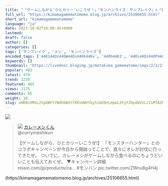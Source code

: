 ```yaml
---
title: "「ゲームしながら'ひとカリー'いこうぜ！」『モンハンライズ：サンブレイク』×『日清カレーメシ』コラボキャンペーンが10"
full_url: "https://kimamagamematomemo.blog.jp/archives/25106655.html"
short_url: "kimamagamematomemo"
language: "ja"
date: 2023-10-02T19:00:45+0900
lastmod: 
draft: false
author: []
categories: []
tags: ['サンブレイク', 'メシ', 'モンハンライズ']
encoded_tags: ['44K144Oz44OW44Os44Kk44Kv', '44Oh44K3', '44Oi44Oz44OP44Oz44Op44Kk44K6']
keywords: []
thumbnail: "https://livedoor.blogimg.jp/matakima_gamematome/imgs/2/1/21053fdf-s.jpg"
popular: 483
latest: 479
trend: 1239
featured: 465
views: 1175
comments: 65
weight: 16
slug: aHR0cHMvL2tpbWFtYWdhbWVtYXRvbWVtby5ibG9nLmpwL2FyY2hpdmVzLzI1MTA2NjU1Lmh0bWw=
---
```


![](https://livedoor.blogimg.jp/matakima_gamematome/imgs/2/1/21053fdf-s.jpg)

<blockquote id='twibodyH7YTgG4NqC'> <p> <img src='https//livedoor.blogimg.jp/matakima_gamematome/imgs/3/b/3b21577f.jpg'> <a target='_blank' href='https//twitter.com/currymeshikun/status/1708663090345054444'>カレーメシくん </a><br> @currymeshikun </p> <p id='twitextH7YTgG4NqC'> 【ゲームしながら、ひとカリーいこうぜ!】 「モンスターハンター」とのコラボキャンペーンが今日から開始ってことで、直々にオレが討伐に行ってきたぜ。 ついでに、カレーメシがゲームしながら食べるのにちょうどいいことも伝えておくぜ。 ▼キャンペーン詳細 nissin.com/jp/products/ca… #モンハン pic.twitter.com/ZWnu8g4H4j </p> <p> <a target='_blank' href='https//twitter.com/currymeshikun/status/1708663090345054444'></a> </p> </blockquote> 

(https//kimamagamematomemo.blog.jp/archives/25106655.html)

